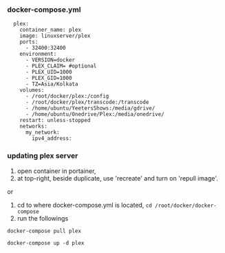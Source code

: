 ### docker-compose.yml
```
  plex:
    container_name: plex
    image: linuxserver/plex
    ports:
      - 32400:32400
    environment:
      - VERSION=docker
      - PLEX_CLAIM= #optional
      - PLEX_UID=1000
      - PLEX_GID=1000
      - TZ=Asia/Kolkata
    volumes:
      - /root/docker/plex:/config
      - /root/docker/plex/transcode:/transcode
      - /home/ubuntu/YeetersShows:/media/gdrive/
      - /home/ubuntu/Onedrive/Plex:/media/onedrive/
    restart: unless-stopped
    networks:
      my_network:
        ipv4_address:
```

### updating plex server
1. open container in portainer,
2. at top-right, beside duplicate, use 'recreate' and turn on 'repull image'.

or
1. cd to where docker-compose.yml is located,
`cd /root/docker/docker-compose`
2. run the followings
```
docker-compose pull plex
```
```
docker-compose up -d plex
```
